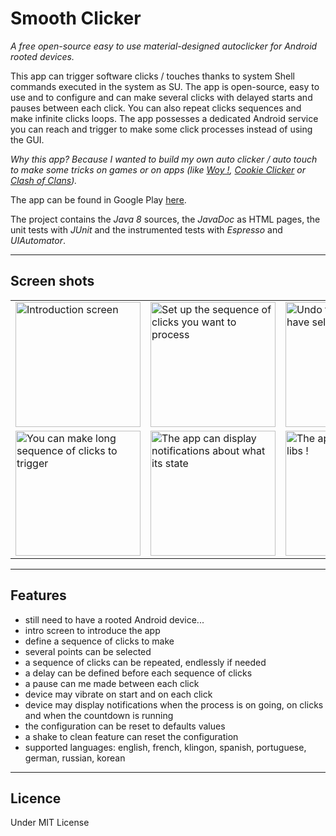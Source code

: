 # Smooth Clicker
_A free open-source easy to use material-designed autoclicker for Android rooted devices._

This app can trigger software clicks / touches thanks to system Shell commands executed in the system as SU.
The app is open-source, easy to use and to configure and can make several clicks with delayed starts and pauses between each click.
You can also repeat clicks sequences and make infinite clicks loops.
The app possesses a dedicated Android service you can reach and trigger to make some click processes instead of using the GUI.

_Why this app? Because I wanted to build my own auto clicker / auto touch to make some tricks on games or on apps (like <a href="https://play.google.com/store/apps/details?id=com.mlt.woy&hl=fr">Woy !</a>, <a href="http://orteil.dashnet.org/cookieclicker/">Cookie Clicker</a> or <a href="https://play.google.com/store/apps/details?id=com.supercell.clashofclans&">Clash of Clans</a>)._

The app can be found in Google Play <a href="https://play.google.com/store/apps/details?id=pylapp.smoothclicker.android">here</a>.

The project contains the _Java 8_ sources, the _JavaDoc_ as HTML pages, the unit tests with _JUnit_ and the instrumented tests with _Espresso_ and _UIAutomator_.

***
## Screen shots
<table>
<tr>
<td>
<img src="https://github.com/pylapp/SmoothClicker/blob/master/app/dev/misc/ui_v1.9.0/intro_1_en.png" alt="Introduction screen" title="Welcome to Smooth Clicker guys!" width="200">
</td>
<td>
<img src="https://github.com/pylapp/SmoothClicker/blob/master/app/dev/misc/ui_v1.9.0/main_screen_en.png" alt="Set up the sequence of clicks you want to process" title="Set up the sequence of clicks you want to process" width="200">
</td>
<td>
<img src="https://github.com/pylapp/SmoothClicker/blob/master/app/dev/misc/ui_v1.9.0/select_multipoint_3_en.png" alt="Undo the click you have selected" title="Undo the click you have selected" width="200">
</td>
</tr>
<tr>
<td>
<img src="https://github.com/pylapp/SmoothClicker/blob/master/app/dev/misc/ui_v1.9.0/select_multipoint_2_en.png" alt="You can make long sequence of clicks to trigger" title="You can make long sequence of clicks to trigger" width="200">
</td>
<td>
<img src="https://github.com/pylapp/SmoothClicker/blob/master/app/dev/misc/ui_v1.9.0/notifications_on_going_en.png" alt="The app can display notifications about what its state" title="The app can display notifications about what it is doing" width="200">
</td>
<td>
<img src="https://github.com/pylapp/SmoothClicker/blob/master/app/dev/misc/ui_v1.9.0/credits_en.png" alt="The app uses thir party libs !" title="The app uses third party libs !" width="200">
</td>
</tr>
</table>


***
## Features
* still need to have a rooted Android device...
* intro screen to introduce the app
* define a sequence of clicks to make
* several points can be selected
* a sequence of clicks can be repeated, endlessly if needed
* a delay can be defined before each sequence of clicks
* a pause can me made between each click
* device may vibrate on start and on each click
* device may display notifications when the process is on going, on clicks and when the countdown is running
* the configuration can be reset to defaults values
* a shake to clean feature can reset the configuration
* supported languages: english, french, klingon, spanish, portuguese, german, russian, korean

***
## Licence
Under MIT License
